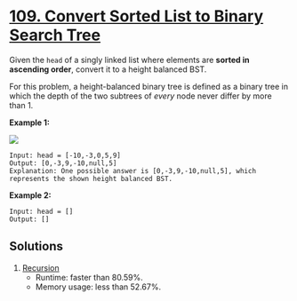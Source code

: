 # [109. Convert Sorted List to Binary Search Tree](https://leetcode.com/problems/convert-sorted-list-to-binary-search-tree/)

Given the `head` of a singly linked list where elements are **sorted in ascending order**, convert it to a height balanced BST.

For this problem, a height-balanced binary tree is defined as a binary tree in which the depth of the two subtrees of _every_ node never differ by more than 1.

**Example 1:**

![](https://assets.leetcode.com/uploads/2020/08/17/linked.jpg)

```
Input: head = [-10,-3,0,5,9]
Output: [0,-3,9,-10,null,5]
Explanation: One possible answer is [0,-3,9,-10,null,5], which represents the shown height balanced BST.
```

**Example 2:**

```
Input: head = []
Output: []
```

## Solutions
1. [Recursion](./ConvertSortedListToBinarySearchTree.java)
    - Runtime: faster than 80.59%.
    - Memory usage: less than 52.67%.
